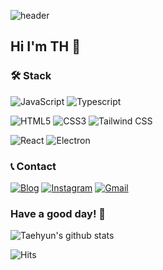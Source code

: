 ![header](https://capsule-render.vercel.app/api?type=Soft&color=timeGradient&height=160&section=header&text=TaehyunJeon&animation=twinkling&fontAlign=25&&fontSize=55)
## Hi I'm TH 👋

### 🛠 Stack
![JavaScript](https://img.shields.io/badge/JavaScript-F7DF1E?style=flat&logo=JavaScript&logoColor=black)
![Typescript](https://img.shields.io/badge/Typescript-3178C6?style=flat&logo=Typescript&logoColor=white)

![HTML5](https://img.shields.io/badge/HTML5-E34F26?style=flat&logo=HTML5&logoColor=white)
![CSS3](https://img.shields.io/badge/CSS3-1572B6?style=flat&logo=CSS3&logoColor=white)
![Tailwind CSS](https://img.shields.io/badge/Tailwind_CSS-06B6D4?style=flat&logo=TailwindCSS&logoColor=white)

![React](https://img.shields.io/badge/React-61DAFB?style=flat&logo=React&logoColor=black)
![Electron](https://img.shields.io/badge/Electron-47848F?style=flat&logo=Electron&logoColor=white)

### 📞 Contact
[![Blog](https://img.shields.io/badge/Blog-FF7139?style=flat-square&logo=FirefoxBrowser&logoColor=white)](https://taehyunjeon0203.github.io/)
[![Instagram](https://img.shields.io/badge/Instagram-E4405F?style=flat-&logo=Instagram&logoColor=white)](https://www.instagram.com/jeontaehyun0203/)
[![Gmail](https://img.shields.io/badge/Mail-EA4335?style=flat&logo=Gmail&logoColor=white)](mailto:jeontaehyun0203@gmail.com)

### Have a good day! 🙏

![Taehyun's github stats](https://github-readme-stats.vercel.app/api?username=TaehyunJeon0203&show_icons=true&theme=dark)


![Hits](https://hits.seeyoufarm.com/api/count/incr/badge.svg?url=https%3A%2F%2Fgithub.com%2FTaehyunJeon0203&count_bg=%23CDCDCD&title_bg=%231D1D1D&icon=&icon_color=%23FFFFFF&title=Visit&edge_flat=false)

